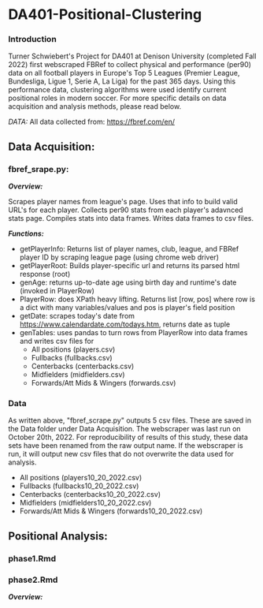# DA401-Positional-Clustering

### Introduction

Turner Schwiebert's Project for DA401 at Denison University (completed Fall 2022) first webscraped FBRef to collect physical and performance (per90) data on all football players in Europe's Top 5 Leagues (Premier League, Bundesliga, Ligue 1, Serie A, La Liga) for the past 365 days. Using this performance data, clustering algorithms were used identify current positional roles in modern soccer. For more specific details on data acquisition and analysis methods, please read below.  

*DATA:* All data collected from: https://fbref.com/en/

## Data Acquisition:

### fbref_srape.py:

***Overview:***

Scrapes player names from league's page. Uses that info to build valid URL's for each player. Collects per90 stats from each player's adavnced stats page. Compiles stats into data frames. Writes data frames to csv files.

***Functions:***

  - getPlayerInfo: Returns list of player names, club, league, and FBRef player ID by scraping league page (using chrome web driver)
  - getPlayerRoot: Builds player-specific url and returns its parsed html response (root)
  - genAge: returns up-to-date age using birth day and runtime's date (invoked in PlayerRow)
  - PlayerRow: does XPath heavy lifting. Returns list [row, pos] where row is a dict with many variables/values and pos is player's field position
  - getDate: scrapes today's date from https://www.calendardate.com/todays.htm, returns date as tuple
  - genTables: uses pandas to turn rows from PlayerRow into data frames and writes csv files for
      - All positions (players.csv)
      - Fullbacks (fullbacks.csv)
      - Centerbacks (centerbacks.csv)
      - Midfielders (midfielders.csv)
      - Forwards/Att Mids & Wingers (forwards.csv)
      
### Data

As written above, "fbref_scrape.py" outputs 5 csv files. These are saved in the Data folder under Data Acquisition. 
The webscraper was last run on October 20th, 2022. For reproducibility of results of this study, these data sets have been renamed from the raw output name. If the webscraper is run, it will output new csv files that do not overwrite the data used for analysis. 
- All positions (players10_20_2022.csv)
- Fullbacks (fullbacks10_20_2022.csv)
- Centerbacks (centerbacks10_20_2022.csv)
- Midfielders (midfielders10_20_2022.csv)
- Forwards/Att Mids & Wingers (forwards10_20_2022.csv)

## Positional Analysis:

### phase1.Rmd

### phase2.Rmd

***Overview:***

